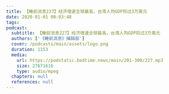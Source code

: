 ```yaml
---
title: 【睡前消息227】经济增速全球最高，台湾人均GDP将过3万美元
date: 2020-01-01 00:03:48
tags:
podcast:
  subtitle: 【睡前消息227】经济增速全球最高，台湾人均GDP将过3万美元
  authors: ['《睡前消息》编辑部']
  cover: /podcasts/main/assets/logo.png
  duration: 1153
  media:
    url: https://podstatic.bedtime.news/main/201-300/227.mp3
    size: 27671616
    type: audio/mpeg
  chapters: null
  references: null
---
```

